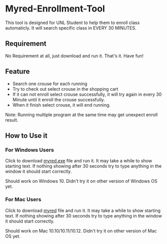 # Myred-Enrollment-Tool
This tool is designed for UNL Student to help them to enroll class automaticly. It will search specific class in EVERY 30 MINUTES.

## Requirement

No Requirement at all, just download and run it. That's it. Have fun!

## Feature

- Search one crouse for each running
- Try to check out select crouse in the shopping cart
- If it can not enroll select crouse successfully, it will try again in every 30 Minute until it enroll the crouse successfully. 
- When it finish select crouse, it will end running.

Note: Running multiple program at the same time may get unexpect enroll result.

## How to Use it

### For Windows Users

Click to download [myred.exe](https://github.com/cameron93lin/Myred-Enrollment-Tool/raw/master/windows/myred.exe) file and run it. It may take a while to show starting text. If nothing showing after 30 seconds try to type anything in the window it should start correctly.

Should work on Windows 10. Didn't try it on other version of Windows OS yet.

### For Mac Users

Click to download [myred](https://github.com/cameron93lin/Myred-Enrollment-Tool/raw/master/mac/myred) file and run it. It may take a while to show starting text. If nothing showing after 30 seconds try to type anything in the window it should start correctly.

Should work on Mac 10.10/10.11/10.12. Didn't try it on other version of Mac OS yet.


